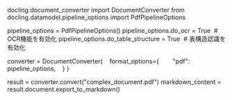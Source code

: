 docling.document_converter import DocumentConverter
from docling.datamodel.pipeline_options import PdfPipelineOptions

pipeline_options = PdfPipelineOptions()
pipeline_options.do_ocr = True  # OCR機能を有効化
pipeline_options.do_table_structure = True  # 表構造認識を有効化

converter = DocumentConverter(
    format_options={
        "pdf": pipeline_options,
    }
)

result = converter.convert("complex_document.pdf")
markdown_content = result.document.export_to_markdown()
